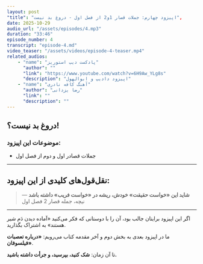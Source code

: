```yaml
---
layout: post
"title": "اپیزود چهارم: جملات قصار 1و2 از فصل اول - دروغ بد نیست",
date: 2025-10-29
audio_url: "/assets/episodes/4.mp3"
duration: "33:46"
episode_number: 4
transcript: "episode-4.md"
video_teaser: "/assets/videos/episode-4-teaser.mp4"
related_audios:
    - "name": "پادکست دیپ استوریز"
      "author": ""
      "link": "https://www.youtube.com/watch?v=6H9Aw_YLg8s"
      "description": "اپیزود دادیپ و ابوالهول"
    - "name": "آهنگ کافه نادری"
      "author": "رضا یزدانی"
      "link": ""
      "description": ""
---
```


## دروغ بد نیست؟!


### موضوعات این اپیزود:

* جملات قصادر اول و دوم از فصل اول

---

## نقل‌قول‌های کلیدی از این اپیزود:

> **شاید این «خواست حقیقت» خودش، ریشه در «خواست فریب» داشته باشد**
> — نیچه، جمله قصار 2 فصل اول

---

اگر این اپیزود برایتان جالب بود، آن را با دوستانی که فکر می‌کنید «آماده دیدن دَم شیر هستند» به اشتراک بگذارید.

ما در اپیزود بعدی به بخش دوم و آخر مقدمه کتاب می‌رویم: **«درباره تعصبات فیلسوفان»**.

تا آن زمان: **شک کنید، بپرسید، و جرأت داشته باشید.**

